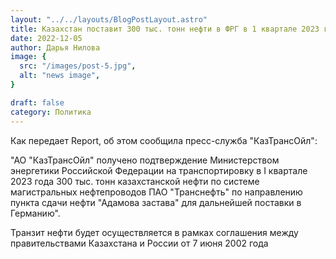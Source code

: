 ```yaml
---
layout: "../../layouts/BlogPostLayout.astro"
title: Казахстан поставит 300 тыс. тонн нефти в ФРГ в 1 квартале 2023 года
date: 2022-12-05
author: Дарья Нилова
image: {
  src: "/images/post-5.jpg",
  alt: "news image",
}

draft: false
category: Политика
---
```


Как передает Report, об этом сообщила пресс-служба "КазТрансОйл":

"АО "КазТрансОйл" получено подтверждение Министерством энергетики Российской Федерации на транспортировку в I квартале 2023 года 300 тыс. тонн казахстанской нефти по системе магистральных нефтепроводов ПАО "Транснефть" по направлению пункта сдачи нефти "Адамова застава" для дальнейшей поставки в Германию".

Транзит нефти будет осуществляется в рамках соглашения между правительствами Казахстана и России от 7 июня 2002 года 
